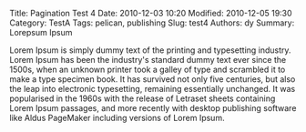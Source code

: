 Title: Pagination Test 4
Date: 2010-12-03 10:20
Modified: 2010-12-05 19:30
Category: TestA
Tags: pelican, publishing
Slug: test4
Authors: dy
Summary: Lorepsum Ipsum

Lorem Ipsum is simply dummy text of the printing and typesetting industry. Lorem Ipsum has been the industry's standard dummy text ever since the 1500s, when an unknown printer took a galley of type and scrambled it to make a type specimen book. It has survived not only five centuries, but also the leap into electronic typesetting, remaining essentially unchanged. It was popularised in the 1960s with the release of Letraset sheets containing Lorem Ipsum passages, and more recently with desktop publishing software like Aldus PageMaker including versions of Lorem Ipsum.